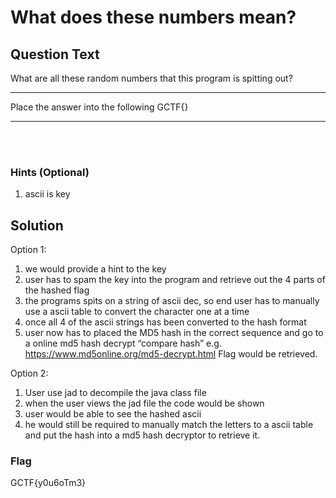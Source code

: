 # What does these numbers mean?

## Question Text
What are all these random numbers that this program is spitting out?
<hr>
Place the answer into the following GCTF{}
<hr>
<br><br>

### Hints (Optional)
1. ascii is key

## Solution
Option 1:
1) we would provide a hint to the key
2) user has to spam the key into the program and retrieve out the 4 parts of the hashed flag
3) the programs spits on a string of ascii dec, so end user has to manually use a ascii table to convert the character one at a time
4) once all 4 of the ascii strings has been converted to the hash format
5) user now has to placed the MD5 hash in the correct sequence and go to a online md5 hash decrypt “compare hash”
e.g. https://www.md5online.org/md5-decrypt.html
Flag would be retrieved.

Option 2:
1) User use jad to decompile the java class file
2) when the user views the jad file the code would be shown
3) user would be able to see the hashed ascii
4) he would still be required to manually match the letters to a ascii table and put the hash into a md5 hash decryptor to retrieve it.


### Flag
 GCTF{y0u6oTm3}
